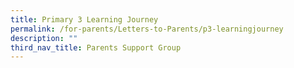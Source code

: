 ```yaml
---
title: Primary 3 Learning Journey
permalink: /for-parents/Letters-to-Parents/p3-learningjourney
description: ""
third_nav_title: Parents Support Group
---
```


